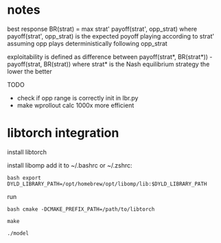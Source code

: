 # notes

best response BR(strat) = max strat' payoff(strat', opp_strat)
where payoff(strat', opp_strat) is the expected poyoff 
playing according to strat' assuming opp plays deterministically following opp_strat

exploitability is defined as difference between
payoff(strat*, BR(strat*)) - payoff(strat, BR(strat))
where strat* is the Nash equilibrium strategy
the lower the better

TODO
- check if opp range is correctly init in lbr.py
- make wprollout calc 1000x more efficient

# libtorch integration

install libtorch 

install libomp add it to ~/.bashrc or ~/.zshrc: 

```bash export DYLD_LIBRARY_PATH=/opt/homebrew/opt/libomp/lib:$DYLD_LIBRARY_PATH```

run 

```bash cmake -DCMAKE_PREFIX_PATH=/path/to/libtorch``` 

```make``` 

```./model``` 

